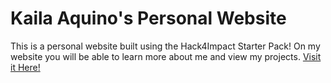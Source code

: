 # Kaila Aquino's Personal Website

This is a personal website built using the Hack4Impact Starter Pack!
On my website you will be able to learn more about me and view my projects.
[Visit it Here!](https://kailaaquino.github.io)
